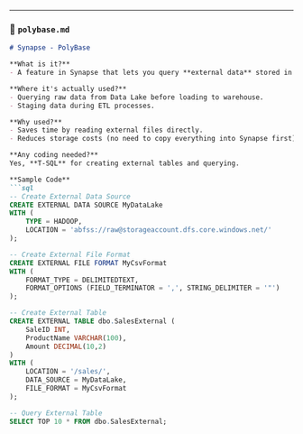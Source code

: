 ---

### 📄 `polybase.md`
```markdown
# Synapse - PolyBase

**What is it?**  
- A feature in Synapse that lets you query **external data** stored in ADLS/Blob as if it were SQL tables.  

**Where it's actually used?**  
- Querying raw data from Data Lake before loading to warehouse.  
- Staging data during ETL processes.  

**Why used?**  
- Saves time by reading external files directly.  
- Reduces storage costs (no need to copy everything into Synapse first).  

**Any coding needed?**  
Yes, **T-SQL** for creating external tables and querying.  

**Sample Code**
```sql
-- Create External Data Source
CREATE EXTERNAL DATA SOURCE MyDataLake
WITH (
    TYPE = HADOOP,
    LOCATION = 'abfss://raw@storageaccount.dfs.core.windows.net/'
);

-- Create External File Format
CREATE EXTERNAL FILE FORMAT MyCsvFormat
WITH (
    FORMAT_TYPE = DELIMITEDTEXT,
    FORMAT_OPTIONS (FIELD_TERMINATOR = ',', STRING_DELIMITER = '"')
);

-- Create External Table
CREATE EXTERNAL TABLE dbo.SalesExternal (
    SaleID INT,
    ProductName VARCHAR(100),
    Amount DECIMAL(10,2)
)
WITH (
    LOCATION = '/sales/',
    DATA_SOURCE = MyDataLake,
    FILE_FORMAT = MyCsvFormat
);

-- Query External Table
SELECT TOP 10 * FROM dbo.SalesExternal;
